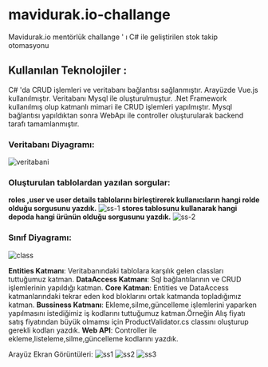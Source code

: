 # mavidurak.io-challange
Mavidurak.io mentörlük challange ' ı  C# ile geliştirilen stok takip otomasyonu 
## **Kullanılan Teknolojiler** : 
C# 'da CRUD işlemleri ve veritabanı bağlantısı sağlanmıştır.
Arayüzde Vue.js kullanılmıştır.
Veritabanı Mysql ile oluşturulmuştur.
.Net Framework kullanılmış olup katmanlı mimari ile CRUD işlemleri yapılmıştır. Mysql bağlantısı yapıldıktan sonra WebApı ile controller oluşturularak backend tarafı tamamlanmıştır.


### **Veritabanı Diyagramı**:

![veritabani](https://user-images.githubusercontent.com/77885953/149618507-7404bd74-e3e7-49f4-aee0-8ec147dc79ad.png)

### Oluşturulan tablolardan yazılan sorgular:
**roles ,user ve user details tablolarını birleştirerek kullanıcıların hangi rolde olduğu sorgusunu yazdık.**
![ss-1](https://user-images.githubusercontent.com/77885953/149619037-9df6d761-026d-4ac3-b63a-45f622306983.png)
**stores tablosunu kullanarak hangi depoda hangi ürünün olduğu sorgusunu yazdık.**
![ss-2](https://user-images.githubusercontent.com/77885953/149619151-16532868-0efd-472d-9639-47bb2e192b9a.png)

### **Sınıf Diyagramı**:
![class](https://user-images.githubusercontent.com/77885953/149631609-6865edd6-677d-49f5-af24-56fb7cffe0ef.png)

**Entities Katmanı**: Veritabanındaki tablolara karşılık gelen classları tuttuğumuz katman. 
**DataAccess Katmanı**: Sql bağlantılarının ve CRUD işlemlerinin yapıldığı katman.
**Core Katman**: Entities ve DataAccess katmanlarındaki tekrar eden kod bloklarını ortak katmanda topladığımız katman.
**Bussiness Katmanı**: Ekleme,silme,güncelleme işlemlerini yaparken yapılmasını istediğimiz iş kodlarını tuttuğumuz katman.Örneğin Alış fiyatı satış fiyatından büyük olmamsı için ProductValidator.cs classını oluşturup gerekli kodları yazdık.
**Web API**: Controller ile ekleme,listeleme,silme,güncelleme kodlarını yazdık.

Arayüz Ekran Görüntüleri:
![ss1](https://user-images.githubusercontent.com/77885953/149632485-2e354d75-2120-4c3d-a6e3-240b1a8d26a7.jpeg)
![ss2](https://user-images.githubusercontent.com/77885953/149632526-58f9ae8a-8100-44ab-8d45-8db403d7f086.jpeg)
![ss3](https://user-images.githubusercontent.com/77885953/149632579-e36a2259-c03c-443a-a0da-43256e1c66e4.jpeg)
